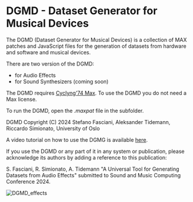 # DGMD - Dataset Generator for Musical Devices

The DGMD (Dataset Generator for Musical Devices) is a collection of MAX patches and JavaScript files for the generation of datasets from hardware and software and musical devices.

There are two version of the DGMD:
* for Audio Effects
* for Sound Synthesizers (coming soon)

The DGMD requires [Cyclyng'74 Max](https://cycling74.com/products/max). To use the DGMD you do not need a Max license.

To run the DGMD, open the *.maxpat* file in the subfolder.

DGMD Copyright (C) 2024 Stefano Fasciani, Aleksander Tidemann, Riccardo Simionato, University of Oslo

A video tutorial on how to use the DGMG is available [here](http://stefanofasciani.com/dgmd.html).

If you use the DGMD or any part of it in any system or publication, please acknowledge 
its authors by adding a reference to this publication:
 
S. Fasciani, R. Simionato, A. Tidemann  "A Universal Tool for Generating Datasets from Audio Effects"
submitted to Sound and Music Computing Conference 2024.

![DGMD_effects](https://stefanofasciani.com/wp-content/uploads/2024/01/DGMD_effects.png)
